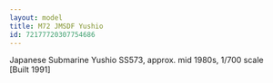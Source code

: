```yaml
---
layout: model
title: M72 JMSDF Yushio
id: 72177720307754686
---
```


Japanese Submarine Yushio SS573, approx. mid 1980s, 1/700 scale  
[Built 1991]


